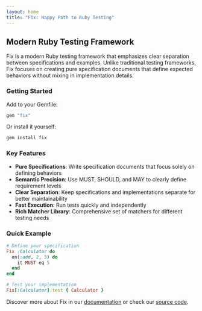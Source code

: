 ```yaml
---
layout: home
title: "Fix: Happy Path to Ruby Testing"
---
```


## Modern Ruby Testing Framework

Fix is a modern Ruby testing framework that emphasizes clear separation between specifications and examples. Unlike traditional testing frameworks, Fix focuses on creating pure specification documents that define expected behaviors without mixing in implementation details.

### Getting Started

Add to your Gemfile:

```ruby
gem "fix"
```

Or install it yourself:

```sh
gem install fix
```

### Key Features

- **Pure Specifications**: Write specification documents that focus solely on defining behaviors
- **Semantic Precision**: Use MUST, SHOULD, and MAY to clearly define requirement levels
- **Clear Separation**: Keep specifications and implementations separate for better maintainability
- **Fast Execution**: Run tests quickly and independently
- **Rich Matcher Library**: Comprehensive set of matchers for different testing needs

### Quick Example

```ruby
# Define your specification
Fix :Calculator do
  on(:add, 2, 3) do
    it MUST eq 5
  end
end

# Test your implementation
Fix[:Calculator].test { Calculator }
```

Discover more about Fix in our [documentation](https://rubydoc.info/gems/fix) or check our [source code](https://github.com/fixrb/fix).
